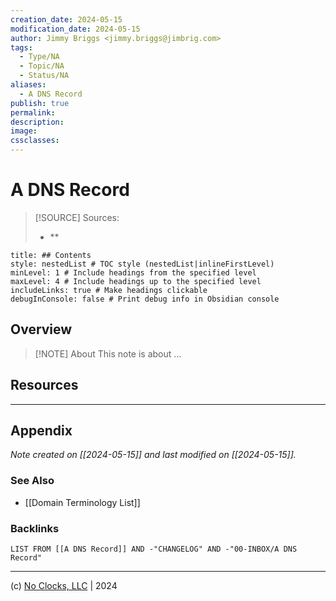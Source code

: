 ```yaml
---
creation_date: 2024-05-15
modification_date: 2024-05-15
author: Jimmy Briggs <jimmy.briggs@jimbrig.com>
tags:
  - Type/NA
  - Topic/NA
  - Status/NA
aliases:
  - A DNS Record
publish: true
permalink:
description:
image:
cssclasses:
---
```



# A DNS Record

> [!SOURCE] Sources:
> - **

```table-of-contents
title: ## Contents 
style: nestedList # TOC style (nestedList|inlineFirstLevel)
minLevel: 1 # Include headings from the specified level
maxLevel: 4 # Include headings up to the specified level
includeLinks: true # Make headings clickable
debugInConsole: false # Print debug info in Obsidian console
```

## Overview

> [!NOTE] About
> This note is about ...

## Resources

***

## Appendix

*Note created on [[2024-05-15]] and last modified on [[2024-05-15]].*

### See Also

- [[Domain Terminology List]]

### Backlinks

```dataview
LIST FROM [[A DNS Record]] AND -"CHANGELOG" AND -"00-INBOX/A DNS Record"
```

***

(c) [No Clocks, LLC](https://github.com/noclocks) | 2024